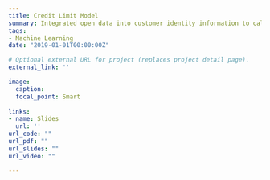 ```yaml
---
title: Credit Limit Model
summary: Integrated open data into customer identity information to calculate the credit limit and visualize the results through `Tableau`.
tags:
- Machine Learning
date: "2019-01-01T00:00:00Z"

# Optional external URL for project (replaces project detail page).
external_link: ''

image:
  caption: 
  focal_point: Smart
  
links:
- name: Slides
  url: ''
url_code: ""
url_pdf: ""
url_slides: ""
url_video: ""

---
```

